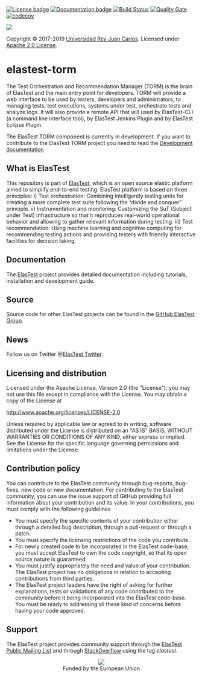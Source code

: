 [![License badge](https://img.shields.io/badge/license-Apache2-green.svg)](http://www.apache.org/licenses/LICENSE-2.0)
[![Documentation badge](https://img.shields.io/badge/docs-latest-brightgreen.svg)](http://elastest.io/docs/)
[![Build Status](https://ci.elastest.io/jenkins/buildStatus/icon?job=elastest-torm/etm)](https://ci.elastest.io/jenkins/job/elastest-torm/job/etm)
[![Quality Gate](https://sonarcloud.io/api/badges/gate?key=io.elastest:torm)](https://sonarcloud.io/dashboard/index/io.elastest:torm)
[![codecov](https://codecov.io/gh/elastest/elastest-torm/branch/master/graph/badge.svg)](https://codecov.io/gh/elastest/elastest-torm)

[![][ElasTest Logo]][ElasTest]

Copyright © 2017-2019 [Universidad Rey Juan Carlos]. Licensed under
[Apache 2.0 License].

elastest-torm
==============================

The Test Orchestration and Recommendation Manager (TORM) is the brain of ElasTest and the main entry point for developers. TORM will provide a web interface to be used by testers, developers and administrators, to managing tests, test executions, systems under test, orchestrate tests and analyze logs. It will also provide a remote API that will used by ElasTest-CLI (a command line interface tool), by ElasTest Jenkins Plugin and by ElasTest Eclipse Plugin.

The ElasTest TORM component is currently in development. If you want to contribute to the ElasTest TORM project you need to read the [Development documentation](https://github.com/elastest/elastest-torm/blob/master/docs/index.md) 

What is ElasTest
-----------------

This repository is part of [ElasTest], which is an open source elastic platform
aimed to simplify end-to-end testing. ElasTest platform is based on three
principles: i) Test orchestration: Combining intelligently testing units for
creating a more complete test suite following the “divide and conquer” principle.
ii) Instrumentation and monitoring: Customizing the SuT (Subject under Test)
infrastructure so that it reproduces real-world operational behavior and allowing
to gather relevant information during testing. iii) Test recommendation: Using machine
learning and cognitive computing for recommending testing actions and providing
testers with friendly interactive facilities for decision taking.

Documentation
-------------

The [ElasTest] project provides detailed documentation including tutorials,
installation and development guide.

Source
------

Source code for other ElasTest projects can be found in the [GitHub ElasTest
Group].

News
----

Follow us on Twitter @[ElasTest Twitter].

Licensing and distribution
--------------------------

Licensed under the Apache License, Version 2.0 (the "License");
you may not use this file except in compliance with the License.
You may obtain a copy of the License at

  http://www.apache.org/licenses/LICENSE-2.0

Unless required by applicable law or agreed to in writing, software
distributed under the License is distributed on an "AS IS" BASIS,
WITHOUT WARRANTIES OR CONDITIONS OF ANY KIND, either express or implied.
See the License for the specific language governing permissions and
limitations under the License.

Contribution policy
-------------------

You can contribute to the ElasTest community through bug-reports, bug-fixes,
new code or new documentation. For contributing to the ElasTest community,
you can use the issue support of GitHub providing full information about your
contribution and its value. In your contributions, you must comply with the
following guidelines

* You must specify the specific contents of your contribution either through a
  detailed bug description, through a pull-request or through a patch.
* You must specify the licensing restrictions of the code you contribute.
* For newly created code to be incorporated in the ElasTest code-base, you
  must accept ElasTest to own the code copyright, so that its open source
  nature is guaranteed.
* You must justify appropriately the need and value of your contribution. The
  ElasTest project has no obligations in relation to accepting contributions
  from third parties.
* The ElasTest project leaders have the right of asking for further
  explanations, tests or validations of any code contributed to the community
  before it being incorporated into the ElasTest code-base. You must be ready
  to addressing all these kind of concerns before having your code approved.

Support
-------

The ElasTest project provides community support through the [ElasTest Public
Mailing List] and through [StackOverflow] using the tag *elastest*.


<p align="center">
  <img src="http://elastest.io/images/logos_elastest/ue_logo-small.png"><br>
  Funded by the European Union
</p>

[Apache 2.0 License]: http://www.apache.org/licenses/LICENSE-2.0
[ElasTest]: http://elastest.io/
[ElasTest Blog]: http://elastest.io/blog/
[ElasTest Doc]: http://elastest.io/docs/
[ElasTest Logo]: http://elastest.io/images/logos_elastest/elastest-logo-gray-small.png
[ElasTest Public Mailing List]: https://groups.google.com/forum/#!forum/elastest-users
[ElasTest Twitter]: https://twitter.com/elastestio
[GitHub ElasTest Group]: https://github.com/elastest
[GitHub ElasTest Bugtracker]: https://github.com/elastest/bugtracker
[Repository Doc]: docs/index.md
[StackOverflow]: http://stackoverflow.com/questions/tagged/elastest
[Universidad Rey Juan Carlos]: https://www.urjc.es/
